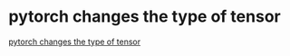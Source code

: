# pytorch changes the type of tensor
[pytorch changes the type of tensor](https://aiwithcloud.com/?p=1391)